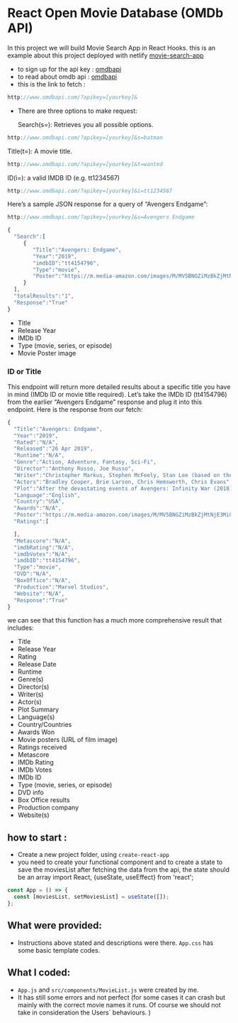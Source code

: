 # React Open Movie Database (OMDb API)

In this project we will build Movie Search App in React Hooks.
this is an example about this project deployed with netlify
[movie-search-app](https://compassionate-stonebraker-36a5b5.netlify.app/)

- to sign up for the api key : [omdbapi](https://www.omdbapi.com/apikey.aspx)
- to read about omdb api : [omdbapi](http://www.omdbapi.com/)
- this is the link to fetch :

```javascript
http://www.omdbapi.com/?apikey=[yourkey]&
```

- There are three options to make request:

  Search(s=): Retrieves you all possible options.

```javascript
http://www.omdbapi.com/?apikey=[yourkey]&s=batman
```

Title(t=): A movie title.

```javascript
http://www.omdbapi.com/?apikey=[yourkey]&t=wanted
```

ID(i=): a valid IMDB ID (e.g. tt1234567)

```javascript
http://www.omdbapi.com/?apikey=[yourkey]&i=tt1234567
```

Here’s a sample JSON response for a query of “Avengers Endgame”:

```javascript
http://www.omdbapi.com/?apikey=[yourkey]&s=Avengers Endgame
```

```javascript
{
  "Search":[
     {
        "Title":"Avengers: Endgame",
        "Year":"2019",
        "imdbID":"tt4154796",
        "Type":"movie",
        "Poster":"https://m.media-amazon.com/images/M/MV5BNGZiMzBkZjMtNjE3Mi00MWNlLWIyYjItYTk3MjY0Yjg5ODZkXkEyXkFqcGdeQXVyNDg4NjY5OTQ@._V1_SX300.jpg"
     }
  ],
  "totalResults":"1",
  "Response":"True"
}
```

- Title
- Release Year
- IMDb ID
- Type (movie, series, or episode)
- Movie Poster image

### ID or Title

This endpoint will return more detailed results about a specific title you have in mind (IMDb ID or movie title required).
Let’s take the IMDb ID (tt4154796) from the earlier “Avengers Endgame” response and plug it into this endpoint. Here is the response from our fetch:

```javascript
{
  "Title":"Avengers: Endgame",
  "Year":"2019",
  "Rated":"N/A",
  "Released":"26 Apr 2019",
  "Runtime":"N/A",
  "Genre":"Action, Adventure, Fantasy, Sci-Fi",
  "Director":"Anthony Russo, Joe Russo",
  "Writer":"Christopher Markus, Stephen McFeely, Stan Lee (based on the Marvel comics by), Jack Kirby (based on the Marvel comics by), Jim Starlin (comic book)",
  "Actors":"Bradley Cooper, Brie Larson, Chris Hemsworth, Chris Evans",
  "Plot":"After the devastating events of Avengers: Infinity War (2018), the universe is in ruins. With the help of remaining allies, the Avengers assemble once more in order to undo Thanos' actions and restore order to the universe.",
  "Language":"English",
  "Country":"USA",
  "Awards":"N/A",
  "Poster":"https://m.media-amazon.com/images/M/MV5BNGZiMzBkZjMtNjE3Mi00MWNlLWIyYjItYTk3MjY0Yjg5ODZkXkEyXkFqcGdeQXVyNDg4NjY5OTQ@._V1_SX300.jpg",
  "Ratings":[

  ],
  "Metascore":"N/A",
  "imdbRating":"N/A",
  "imdbVotes":"N/A",
  "imdbID":"tt4154796",
  "Type":"movie",
  "DVD":"N/A",
  "BoxOffice":"N/A",
  "Production":"Marvel Studios",
  "Website":"N/A",
  "Response":"True"
}

```

we can see that this function has a much more comprehensive result that includes:

- Title
- Release Year
- Rating
- Release Date
- Runtime
- Genre(s)
- Director(s)
- Writer(s)
- Actor(s)
- Plot Summary
- Language(s)
- Country/Countries
- Awards Won
- Movie posters (URL of film image)
- Ratings received
- Metascore
- IMDb Rating
- IMDb Votes
- IMDb ID
- Type (movie, series, or episode)
- DVD info
- Box Office results
- Production company
- Website(s)

## how to start :

- Create a new project folder, using `create-react-app`
- you need to create your functional component and to create a state to save the moviesList after fetching the data from the api, the state should be an array
  import React, {useState, useEffect} from 'react';

```javascript
const App = () => {
  const [moviesList, setMoviesList] = useState([]);
};
```

## What were provided:

- Instructions above stated and descriptions were there. `App.css` has some basic template codes.

## What I coded:

- `App.js` and `src/components/MovieList.js` were created by me.
- It has still some errors and not perfect (for some cases it can crash but mainly with the correct movie names it runs. Of course we should not take in consideration the Users` behaviours. )
